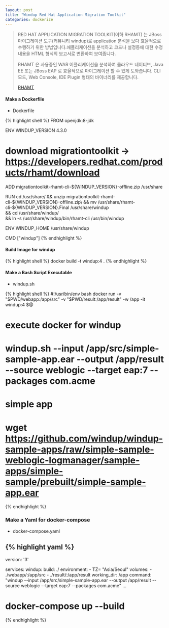 ```yaml
---
layout: post
title: "Windup Red Hat Application Migration Toolkit"
categories: dockerize
---
```


> RED HAT APPLICATION MIGRATION TOOLKIT(이하 RHAMT) 는 JBoss 마이그레이션 도구(커뮤니티 windup)로 application 분석을 보다 효율적으로 수행하기 위한 방법입니다.애플리케이션을 분석하고 코드나 설정등에 대한 수정 내용을 HTML 형식의 보고서로 변환하여 보여줍니다.
>
> RHAMT 은 사용중인 WAR 어플리케이션을 분석하여 클라우드 네이티브, Java EE 또는 JBoss EAP 로 효율적으로 마이그레이션 할 수 있게 도와줍니다.
> CLI 모드, Web Console, IDE Plugin 형태의 바이너리를 제공합니다.
>
> [RHAMT](https://developers.redhat.com/products/rhamt/overview)

#### Make a Dockerfile
* Dockerfile

{% highlight shell %}
FROM openjdk:8-jdk

ENV WINDUP_VERSION 4.3.0

# download migrationtoolkit -> https://developers.redhat.com/products/rhamt/download
ADD migrationtoolkit-rhamt-cli-${WINDUP_VERSION}-offline.zip /usr/share

RUN cd /usr/share/ && unzip migrationtoolkit-rhamt-cli-${WINDUP_VERSION}-offline.zip\
  && mv /usr/share/rhamt-cli-${WINDUP_VERSION}.Final /usr/share/windup \
  && cd /usr/share/windup/  \
  && ln -s /usr/share/windup/bin/rhamt-cli /usr/bin/windup

ENV WINDUP_HOME /usr/share/windup

CMD ["windup"]
{% endhighlight %}


#### Build Image for windup

{% highlight shell %}
docker build -t windup:4 .
{% endhighlight %}

#### Make a Bash Script Executable 
* windup.sh 

{% highlight shell %}
#!/usr/bin/env bash
docker run -v "$PWD/webapp:/app/src" -v "$PWD/result:/app/result" -w /app -it windup:4 $@

# execute docker for windup
# windup.sh --input /app/src/simple-sample-app.ear --output /app/result --source weblogic --target eap:7 --packages com.acme

# simple app
# wget https://github.com/windup/windup-sample-apps/raw/simple-sample-weblogic-logmanager/sample-apps/simple-sample/prebuilt/simple-sample-app.ear
{% endhighlight %}

### Make a Yaml for docker-compose 
* docker-compose.yaml

{% highlight yaml %}
---
version: '3'

services:
  windup:
      build: ./
      environment:
        - TZ= "Asia/Seoul"
      volumes:
        - ./webapp/:/app/src
        - ./result/:/app/result
      working_dir: /app
      command: "windup --input /app/src/simple-sample-app.ear --output /app/result --source weblogic --target eap:7 --packages com.acme"
...
# docker-compose up --build
{% endhighlight %}

